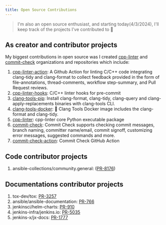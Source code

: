 ```yaml
---
title: Open Source Contributions
---
```


> I'm also an open source enthusiast, and starting today(4/3/2024), I'll keep track of the projects I've contributed to 💪

## As creator and contributor projects 

My biggest contributions in open source was I created [cpp-linter](https://github.com/cpp-linter/) and [commit-check](https://github.com/commit-check) organizations and repositories which include:

1. [cpp-linter-action](https://github.com/cpp-linter/cpp-linter-action): A Github Action for linting C/C++ code integrating clang-tidy and clang-format to collect feedback provided in the form of file-annotations, thread-comments, workflow step-summary, and Pull Request reviews.
2. [cpp-linter-hooks](https://github.com/cpp-linter/cpp-linter-hooks): C/C++ linter hooks for pre-commit
3. [clang-tools-pip](https://github.com/cpp-linter/clang-tools-pip): Install clang-format, clang-tidy, clang-query and clang-apply-replacements binaries with clang-tools CLI.
4. [clang-tools-docker](https://github.com/cpp-linter/clang-tools-docker): 🐳 Clang Tools Docker image includes the clang-format and clang-tidy.
5. [cpp-linter](https://github.com/cpp-linter/cpp-linter): cpp-linter core Python executable package
6. [commit-check](https://github.com/commit-check/commit-check): Commit Check supports checking commit messages, branch naming, committer name/email, commit signoff, customizing error messages, suggested commands and more.
7. [commit-check-action](https://github.com/commit-check/commit-check-action): Commit Check GitHub Action

## Code contributor projects

1. ansible-collections/community.general: ([PR-8176](https://github.com/ansible-collections/community.general/pull/8176))

## Documentations contributor projects

1. tox-dev/tox: [PR-3257](https://github.com/tox-dev/tox/pull/3257)
2. ansible/ansible-documentation: [PR-766](https://github.com/ansible/ansible-documentation/pull/766)
3. jenkinsci/helm-charts: [PR-910](https://github.com/jenkinsci/helm-charts/pull/910)
4. jenkins-infra/jenkins.io: [PR-5035](https://github.com/jenkins-infra/jenkins.io/pull/5035)
5. jenkins-x/jx-docs: [PR-1777](https://github.com/jenkins-x/jx-docs/pull/1777)
